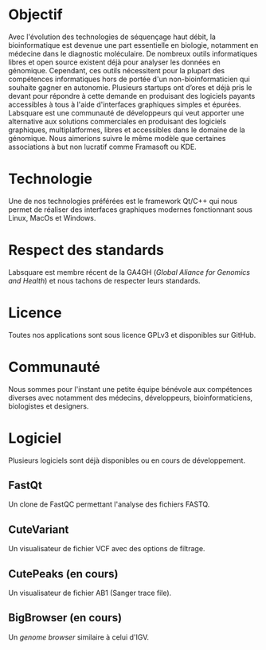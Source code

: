 # Objectif 
Avec l'évolution des technologies de séquençage haut débit, la bioinformatique est devenue une part essentielle en biologie, notamment en médecine dans le diagnostic moléculaire. De nombreux outils informatiques libres et open source existent déjà pour analyser les 
données en génomique. Cependant, ces outils nécessitent pour la plupart des compétences informatiques hors de portée d'un non-bioinformaticien qui souhaite gagner en autonomie.
Plusieurs startups ont d’ores et déjà pris le devant pour répondre à cette demande en produisant des logiciels payants accessibles à tous à l'aide d'interfaces graphiques simples et épurées. 
Labsquare est une communauté de développeurs qui veut apporter une alternative aux solutions commerciales en produisant des logiciels graphiques, multiplatformes, libres et accessibles dans le domaine de la génomique. Nous aimerions suivre le même modèle que certaines associations à but non lucratif comme Framasoft ou KDE.

# Technologie
Une de nos technologies préférées est le framework Qt/C++ qui nous permet de réaliser des interfaces graphiques modernes fonctionnant sous Linux, MacOs et Windows. 

# Respect des standards
Labsquare est membre récent de la GA4GH (*Global Aliance for Genomics and Health*) et nous tachons de respecter leurs standards.

# Licence
Toutes nos applications sont sous licence GPLv3 et disponibles sur GitHub.

# Communauté
Nous sommes pour l'instant une petite équipe bénévole aux compétences diverses avec notamment des médecins, développeurs, bioinformaticiens, biologistes et designers.

# Logiciel
Plusieurs logiciels sont déjà disponibles ou en cours de développement. 

## FastQt
Un clone de FastQC permettant l'analyse des fichiers FASTQ.

## CuteVariant
Un visualisateur de fichier VCF avec des options de filtrage.

## CutePeaks (en cours)
Un visualisateur de fichier AB1 (Sanger trace file).

## BigBrowser (en cours)
Un *genome browser* similaire à celui d'IGV.
